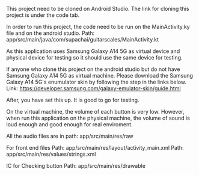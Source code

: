 This project need to be cloned on Android Studio. The link for cloning this project is under the code tab. 

In order to run this project, the code need to be run on the MainActivity.ky file and on the android studio.  Path: app/src/main/java/com/supachai/guitarscales/MainActivity.kt

As this application uses Samsung Galaxy A14 5G as virtual device and physical device for testing so it should use the same device for testing.

If anyone who clone this project on the android studio but do not have Samsung Galaxy A14 5G as virtual machine. 
Please download the Samsung Galaxy A14 5G's enumulator skin by following the step in the links below.
Link: https://developer.samsung.com/galaxy-emulator-skin/guide.html

After, you have set this up. It is good to go for testing.

On the virtual machine, the volume of each button is very low. However, when run this application on 
the physical machine, the volume of sound is loud enough and good enough for real enviroment.

All the audio files are in path: app/src/main/res/raw

For front end files
Path: app/src/main/res/layout/activity_main.xml
Path: app/src/main/res/values/strings.xml

IC for Checking button
Path: app/src/main/res/drawable
